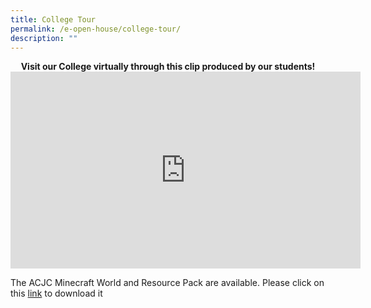 ```yaml
---
title: College Tour
permalink: /e-open-house/college-tour/
description: ""
---
```

<center><b>Visit our College virtually through this clip produced by our students!</b></center>

<iframe allowfullscreen="" allow="accelerometer; autoplay; clipboard-write; encrypted-media; gyroscope; picture-in-picture; web-share" frameborder="0" title="YouTube video player" src="https://www.youtube.com/embed/Iapyn-OJEtM" height="315" width="560"></iframe>

The ACJC Minecraft World and Resource Pack are available. Please click on this&nbsp;[link](https://drive.google.com/folderview?id=1YvUtLUJpURbQFqkEkxTOkHnyBwLsdJiP)&nbsp;to download it